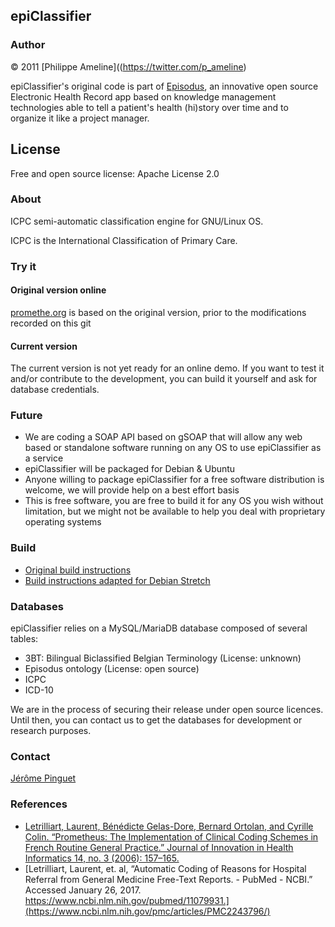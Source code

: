 ## epiClassifier

### Author
© 2011  [Philippe Ameline]((https://twitter.com/p_ameline)

epiClassifier's original code is part of [Episodus](https://sourceforge.net/projects/episodus/), an innovative open source Electronic Health Record app based on knowledge management technologies able to tell a patient's health (hi)story over time and to organize it like a project manager.

## License
Free and open source license: Apache License 2.0

### About
ICPC semi-automatic classification engine for GNU/Linux OS.

ICPC is the International Classification of Primary Care.

### Try it

#### Original version online 
[promethe.org](http://promethe.org) is based on the original version, prior to the modifications recorded on this git

#### Current version
The current version is not yet ready for an online demo. If you want to test it and/or contribute to the development, you can build it yourself and ask for database credentials.

### Future

* We are coding a SOAP API based on gSOAP that will allow any web based or standalone software running on any OS to use epiClassifier as a service
* epiClassifier will be packaged for Debian & Ubuntu
* Anyone willing to package epiClassifier for a free software distribution is welcome, we will provide help on a best effort basis
* This is free software, you are free to build it for any OS you wish without limitation, but we might not be available to help you deal with proprietary operating systems

### Build
* [Original build instructions](http://philippe.ameline.free.fr/epiClassifier/instructions.htm)
* [Build instructions adapted for Debian Stretch](BUILD.md)

### Databases

epiClassifier relies on a MySQL/MariaDB database composed of several tables:

* 3BT: Bilingual Biclassified Belgian Terminology (License: unknown)
* Episodus ontology (License: open source)
* ICPC
* ICD-10

We are in the process of securing their release under open source licences. Until then, you can contact us to get the databases for development or research purposes.

### Contact

[Jérôme Pinguet](https://twitter.com/medecinelibre)

### References
* [Letrilliart, Laurent, Bénédicte Gelas-Dore, Bernard Ortolan, and Cyrille Colin. “Prometheus: The Implementation of Clinical Coding Schemes in French Routine General Practice.” Journal of Innovation in Health Informatics 14, no. 3 (2006): 157–165.](http://hijournal.bcs.org/index.php/jhi/article/view/626)
* [Letrilliart, Laurent, et. al, “Automatic Coding of Reasons for Hospital Referral from General Medicine Free-Text Reports. - PubMed - NCBI.” Accessed January 26, 2017. https://www.ncbi.nlm.nih.gov/pubmed/11079931.](https://www.ncbi.nlm.nih.gov/pmc/articles/PMC2243796/)

